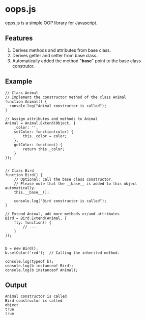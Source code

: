 oops.js
=======

opps.js is a simple OOP library for Javascript.


Features
--------
  
  1. Derives methods and attributes from base class.
  1. Derives getter and setter from base class.
  1. Automatically added the method "__base__" point to the base class construtor.

Example
-------
    
    // Class Animal
    // Implement the constructor method of the class Animal
    function Animal() {
      console.log("Animal constructor is called");
    }
  
    // Assign attributes and methods to Animal
    Animal = Animal.Extend(Object, {
        _color: '',
        setColor: function(color) {
            this._color = color;
        },
        getColor: function() {
            return this._color;
        }
    });
    
    
    // Class Bird
    function Bird() {
        // Optional: call the base class constructor.
        // Please note that the __base__ is added to this object automatically.
        this.__base__();
        
        console.log("Bird constructor is called");
    }
    
    // Extend Animal, add more methods or/and attributes
    Bird = Bird.Extend(Animal, {
        fly: function() {
            // ....
        }
    });
    
    
    b = new Bird();
    b.setColor('red');  // Calling the inherited method.
    
    console.log(typeof b);
    console.log(b instanceof Bird);
    console.log(b instanceof Animal);
    
    
Output
------

    Animal constructor is called
    Bird constructor is called
    object
    true
    true
